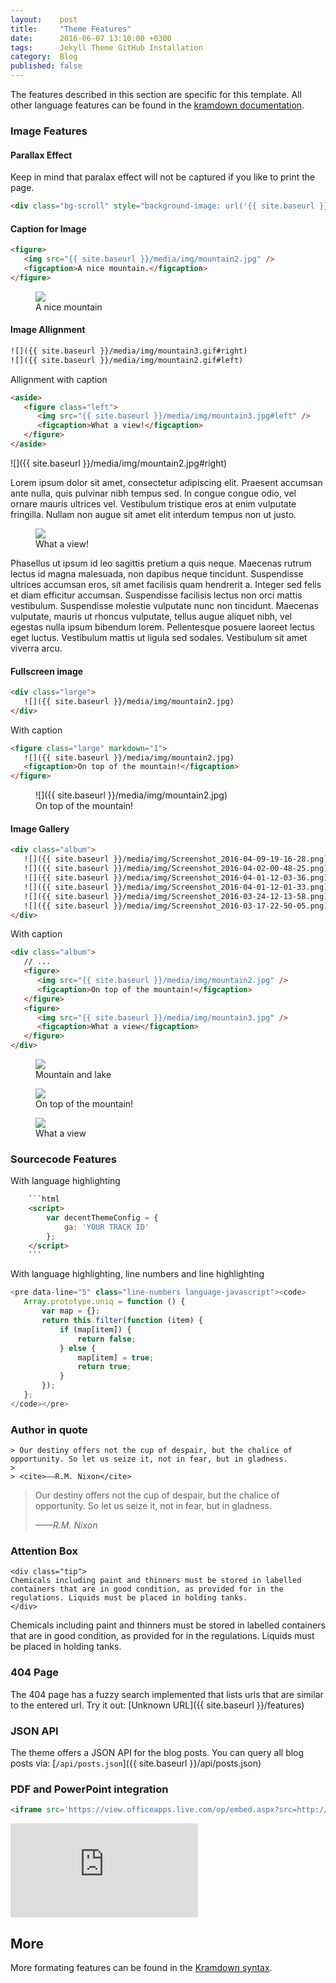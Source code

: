 ```yaml
---
layout:    post
title:     "Theme Features"
date:      2016-06-07 13:10:00 +0300
tags:      Jekyll Theme GitHub Installation
category:  Blog
published: false
---
```

The features described in this section are specific for this template. All other language features can be found in the [kramdown documentation](http://kramdown.gettalong.org/syntax.html).

### Image Features


#### Parallax Effect

Keep in mind that paralax effect will not be captured if you like to print the page.

```html
<div class="bg-scroll" style="background-image: url('{{ site.baseurl }}/media/img/mountain1.jpg')"></div>
```

<div class="bg-scroll" style="background-image: url('{{ site.baseurl }}/media/img/mountain1.jpg')"></div>


#### Caption for Image

```html
<figure>
   <img src="{{ site.baseurl }}/media/img/mountain2.jpg" />
   <figcaption>A nice mountain.</figcaption>
</figure>
```

<figure>
<img src="{{ site.baseurl }}/media/img/mountain2.jpg" />
<figcaption>A nice mountain</figcaption>
</figure>

#### Image Allignment

```html
![]({{ site.baseurl }}/media/img/mountain3.gif#right)
![]({{ site.baseurl }}/media/img/mountain2.gif#left)
```

Allignment with caption

```html
<aside>
   <figure class="left">
      <img src="{{ site.baseurl }}/media/img/mountain3.jpg#left" />
      <figcaption>What a view!</figcaption>
   </figure>
</aside>
```

![]({{ site.baseurl }}/media/img/mountain2.jpg#right)

Lorem ipsum dolor sit amet, consectetur adipiscing elit. Praesent accumsan ante nulla, quis pulvinar nibh tempus sed. In congue congue odio, vel ornare mauris ultrices vel. Vestibulum tristique eros at enim vulputate fringilla. Nullam non augue sit amet elit interdum tempus non ut justo.

<aside>
<figure class="left">
<img src="{{ site.baseurl }}/media/img/mountain3.jpg" />
<figcaption>What a view!</figcaption>
</figure>
</aside>

Phasellus ut ipsum id leo sagittis pretium a quis neque. Maecenas rutrum lectus id magna malesuada, non dapibus neque tincidunt. Suspendisse ultrices accumsan eros, sit amet facilisis quam hendrerit a. Integer sed felis et diam efficitur accumsan. Suspendisse facilisis lectus non orci mattis vestibulum. Suspendisse molestie vulputate nunc non tincidunt. Maecenas vulputate, mauris ut rhoncus vulputate, tellus augue aliquet nibh, vel egestas nulla ipsum bibendum lorem. Pellentesque posuere laoreet lectus eget luctus. Vestibulum mattis ut ligula sed sodales. Vestibulum sit amet viverra arcu.


#### Fullscreen image

```html
<div class="large">
   ![]({{ site.baseurl }}/media/img/mountain2.jpg)
</div>
```

With caption

```html
<figure class="large" markdown="1">   
   ![]({{ site.baseurl }}/media/img/mountain2.jpg)
   <figcaption>On top of the mountain!</figcaption>
</figure>
```

<figure class="large" markdown="1">
   ![]({{ site.baseurl }}/media/img/mountain2.jpg)
   <figcaption>On top of the mountain!</figcaption>
</figure>

#### Image Gallery

```html
<div class="album">
   ![]({{ site.baseurl }}/media/img/Screenshot_2016-04-09-19-16-28.png)
   ![]({{ site.baseurl }}/media/img/Screenshot_2016-04-02-00-48-25.png)
   ![]({{ site.baseurl }}/media/img/Screenshot_2016-04-01-12-03-36.png)
   ![]({{ site.baseurl }}/media/img/Screenshot_2016-04-01-12-01-33.png)
   ![]({{ site.baseurl }}/media/img/Screenshot_2016-03-24-12-13-58.png)
   ![]({{ site.baseurl }}/media/img/Screenshot_2016-03-17-22-50-05.png)
</div>
```

With caption

```html
<div class="album">
   // ...
   <figure>
      <img src="{{ site.baseurl }}/media/img/mountain2.jpg" />
      <figcaption>On top of the mountain!</figcaption>
   </figure>
   <figure>
      <img src="{{ site.baseurl }}/media/img/mountain3.jpg" />
      <figcaption>What a view</figcaption>
   </figure>
</div>
```

<div class="album">
   <figure>
      <img src="{{ site.baseurl }}/media/img/mountain1.jpg" />
      <figcaption>Mountain and lake</figcaption>
   </figure>   
   <figure>
      <img src="{{ site.baseurl }}/media/img/mountain2.jpg" />
      <figcaption>On top of the mountain!</figcaption>
   </figure>   
   <figure>
      <img src="{{ site.baseurl }}/media/img/mountain3.jpg" />
      <figcaption>What a view</figcaption>
   </figure>
</div>

### Sourcecode Features

With language highlighting

```html
    ```html
    <script>
        var decentThemeConfig = {
            ga: 'YOUR TRACK ID'
        };
    </script>
    ```
```

With language highlighting, line numbers and line highlighting

```javascript
<pre data-line="5" class="line-numbers language-javascript"><code>
   Array.prototype.uniq = function () {
       var map = {};
       return this.filter(function (item) {
           if (map[item]) {
               return false;
           } else {
               map[item] = true;
               return true;
           }
       });
   };
</code></pre>
```

### Author in quote

```
> Our destiny offers not the cup of despair, but the chalice of opportunity. So let us seize it, not in fear, but in gladness.
>
> <cite>——R.M. Nixon</cite>
```

> Our destiny offers not the cup of despair, but the chalice of opportunity. So let us seize it, not in fear, but in gladness.
>
> <cite>——R.M. Nixon</cite>

### Attention Box

```
<div class="tip">
Chemicals including paint and thinners must be stored in labelled containers that are in good condition, as provided for in the regulations. Liquids must be placed in holding tanks.
</div>
```

<div class="tip">
Chemicals including paint and thinners must be stored in labelled containers that are in good condition, as provided for in the regulations. Liquids must be placed in holding tanks.
</div>

### 404 Page

The 404 page has a fuzzy search implemented that lists urls that are similar to the entered url. Try it out: [Unknown URL]({{ site.baseurl }}/features)

### JSON API

The theme offers a JSON API for the blog posts. You can query all blog posts via: [`/api/posts.json`]({{ site.baseurl }}/api/posts.json)

### PDF and PowerPoint integration

```html
<iframe src='https://view.officeapps.live.com/op/embed.aspx?src=http://img.labnol.org/di/PowerPoint.ppt' frameborder='0'></iframe>
```

<iframe src='https://view.officeapps.live.com/op/embed.aspx?src=http://img.labnol.org/di/PowerPoint.ppt' frameborder='0'></iframe>

## More

More formating features can be found in the [Kramdown syntax](http://kramdown.gettalong.org/syntax.html).
